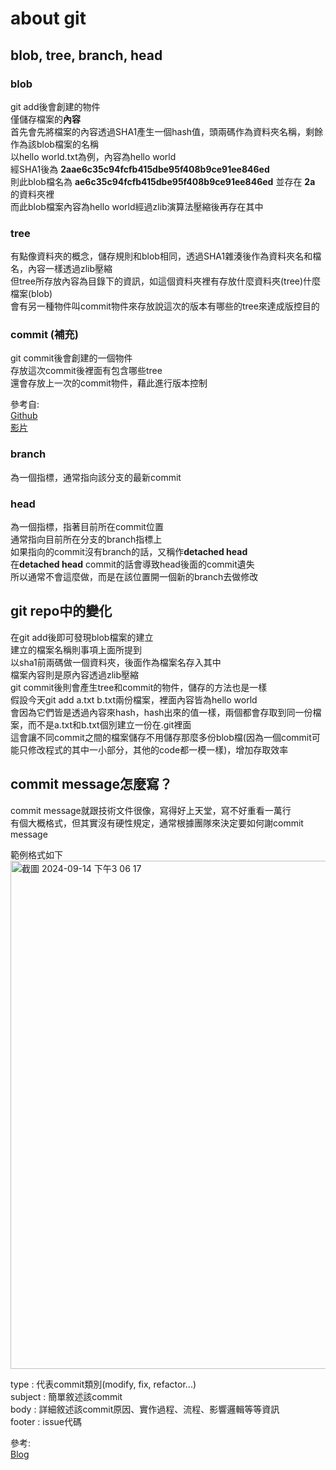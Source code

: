 # about git
## blob, tree, branch, head

### blob
git add後會創建的物件  
僅儲存檔案的**內容**  
首先會先將檔案的內容透過SHA1產生一個hash值，頭兩碼作為資料夾名稱，剩餘作為該blob檔案的名稱  
以hello world.txt為例，內容為hello world  
經SHA1後為 **2aae6c35c94fcfb415dbe95f408b9ce91ee846ed**  
則此blob檔名為 **ae6c35c94fcfb415dbe95f408b9ce91ee846ed** 並存在 **2a** 的資料夾裡  
而此blob檔案內容為hello world經過zlib演算法壓縮後再存在其中  

### tree
有點像資料夾的概念，儲存規則和blob相同，透過SHA1雜湊後作為資料夾名和檔名，內容一樣透過zlib壓縮  
但tree所存放內容為目錄下的資訊，如這個資料夾裡有存放什麼資料夾(tree)什麼檔案(blob)  
會有另一種物件叫commit物件來存放說這次的版本有哪些的tree來達成版控目的  

### commit (補充)
git commit後會創建的一個物件  
存放這次commit後裡面有包含哪些tree  
還會存放上一次的commit物件，藉此進行版本控制  

參考自:  
[Github](https://github.com/doggy8088/Learn-Git-in-30-days/blob/master/zh-tw/06.md)  
[影片](https://www.youtube.com/watch?v=PZbSRy_ow0U)  


### branch
為一個指標，通常指向該分支的最新commit  

### head
為一個指標，指著目前所在commit位置  
通常指向目前所在分支的branch指標上  
如果指向的commit沒有branch的話，又稱作**detached head**  
在**detached head** commit的話會導致head後面的commit遺失  
所以通常不會這麼做，而是在該位置開一個新的branch去做修改  

## git repo中的變化  

在git add後即可發現blob檔案的建立  
建立的檔案名稱則事項上面所提到  
以sha1前兩碼做一個資料夾，後面作為檔案名存入其中  
檔案內容則是原內容透過zlib壓縮  
git commit後則會產生tree和commit的物件，儲存的方法也是一樣  
假設今天git add a.txt b.txt兩份檔案，裡面內容皆為hello world  
會因為它們皆是透過內容來hash，hash出來的值一樣，兩個都會存取到同一份檔案，而不是a.txt和b.txt個別建立一份在.git裡面  
這會讓不同commit之間的檔案儲存不用儲存那麼多份blob檔(因為一個commit可能只修改程式的其中一小部分，其他的code都一模一樣)，增加存取效率  

## commit message怎麼寫？  
commit message就跟技術文件很像，寫得好上天堂，寫不好重看一萬行  
有個大概格式，但其實沒有硬性規定，通常根據團隊來決定要如何謝commit message  

範例格式如下  
<img width="813" alt="截圖 2024-09-14 下午3 06 17" src="https://github.com/user-attachments/assets/4bbfdbf5-a755-490d-b6c4-aa64c006217b">  

type : 代表commit類別(modify, fix, refactor...)  
subject : 簡單敘述該commit  
body : 詳細敘述該commit原因、實作過程、流程、影響邏輯等等資訊  
footer : issue代碼  

參考:  
[Blog](https://wadehuanglearning.blogspot.com/2019/05/commit-commit-commit-why-what-commit.html)  
